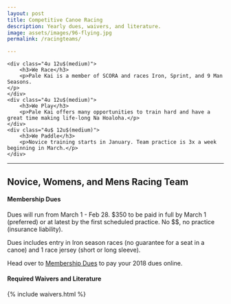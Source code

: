 ```yaml
---
layout: post
title: Competitive Canoe Racing
description: Yearly dues, waivers, and literature.
image: assets/images/96-flying.jpg
permalink: /racingteams/

---
```


<div class="row">
	
	<div class="4u 12u$(medium)">
		<h3>We Race</h3>
		<p>Pale Kai is a member of SCORA and races Iron, Sprint, and 9 Man Seasons.
	</p>
	</div>
	<div class="4u 12u$(medium)">
		<h3>We Play</h3>
		<p>Pale Kai offers many opportunities to train hard and have a great time making life-long Na Hoaloha.</p>
	</div>
	<div class="4u$ 12u$(medium)">
		<h3>We Paddle</h3>
		<p>Novice training starts in January. Team practice is 3x a week beginning in March.</p>
	</div>
</div>
<hr/>
<h2>Novice, Womens, and Mens Racing Team</h2>

<div class="row">
	<div class="6u 12u$(small)">
		<h4>Membership Dues</h4>
		<p>Dues will run from March 1 - Feb 28. $350 to be paid in full by March 1 (preferred) or at latest by the first scheduled practice. No $$, no practice (insurance liability).</p>
		<p>Dues includes entry in Iron season races (no guarantee for a seat in a canoe) and 1 race jersey (short or long sleeve).</p>
		<p>Head over to <a href="/dues">Membership Dues</a> to pay your 2018 dues online.</p>
	</div>
	<div class="6u$ 12u$(small)">
		<h4>Required Waivers and Literature</h4>
    	{% include waivers.html %}
	</div>
</div>

